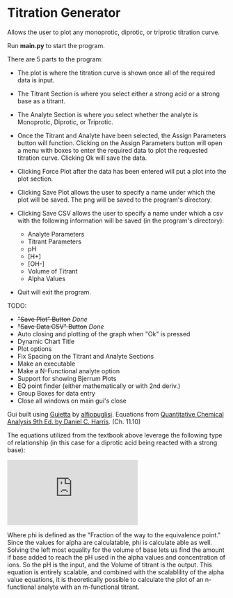 # Titration Generator
Allows the user to plot any monoprotic, diprotic, or triprotic titration curve.

Run **main.py** to start the program.

There are 5 parts to the program:
  * The plot is where the titration curve is shown once all of the required data is input. 
  * The Titrant Section is where you select either a strong acid or a strong base as a titrant.
  * The Analyte Section is where you select whether the analyte is Monoprotic, Diprotic, or Triprotic.
  * Once the Titrant and Analyte have been selected, the Assign Parameters button will function. Clicking on the Assign Parameters button will open a menu with boxes to enter the required data to plot the requested titration curve. Clicking Ok will save the data.
  * Clicking Force Plot after the data has been entered will put a plot into the plot section. 
  * Clicking Save Plot allows the user to specify a name under which the plot will be saved. The png will be saved to the program's directory.
  * Clicking Save CSV allows the user to specify a name under which a csv with the following information will be saved (in the program's directory):
    * Analyte Parameters
    * Titrant Parameters
    * pH
    * [H+]
    * [OH-]
    * Volume of Titrant
    * Alpha Values
    
  * Quit will exit the program.

TODO:
  * <del>"Save Plot" Button</del> *Done*
  * <del>"Save Data CSV" Button</del> *Done*
  * Auto closing and plotting of the graph when "Ok" is pressed
  * Dynamic Chart Title
  * Plot options
  * Fix Spacing on the Titrant and Analyte Sections
  * Make an executable
  * Make a N-Functional analyte option
  * Support for showing Bjerrum Plots
  * EQ point finder (either mathematically or with 2nd deriv.)
  * Group Boxes for data entry
  * Close all windows on main gui's close

  
Gui built using [Guietta](https://github.com/alfiopuglisi/guietta) by [alfiopuglisi](https://github.com/alfiopuglisi).
Equations from [Quantitative Chemical Analysis 9th Ed. by Daniel C. Harris](https://www.amazon.com/Quantitative-Chemical-Analysis-Daniel-Harris/dp/146413538X). (Ch. 11.10)

The equations utilized from the textbook above leverage the following type of relationship (in this case for a diprotic acid being reacted with a strong base):

![phiEquation](http://www.sciweavers.org/tex2img.php?eq=%5Cphi%20%20%5Cequiv%20%20%20%5Cfrac%7BC_b%20V_b%7D%7BC_a%20V_a%7D%20%3D%20%20%5Cfrac%7B%5Calpha_%7BHA%5E%7B-%7D%7D%2B2%5Calpha_%7BA%5E%7B2-%7D%7D%20%2B%20%5Cfrac%7B%5BH%5E%7B%2B%7D%5D%20-%20%5BOH%5E%7B-%7D%5D%7D%7BC_%7Ba%7D%7D%7D%7B1%20%2B%20%5Cfrac%7B%5BH%5E%7B%2B%7D%5D%20-%20%5BOH%5E%7B-%7D%5D%7D%20%7BC_%7Bb%7D%7D%7D%20&bc=White&fc=Black&im=jpg&fs=12&ff=arev&edit=0)

Where phi is defined as the "Fraction of the way to the equivalence point." Since the values for alpha are calculatable, phi is calculate able as well. Solving the left most equality for the volume of base lets us find the amount if base added to reach the pH used in the alpha values and concentration of ions. So the pH is the input, and the Volume of titrant is the output. This equation is entirely scalable, and combined with the scalablility of the alpha value equations, it is theoretically possible to calculate the plot of an n-functional analyte with an m-functional titrant.
